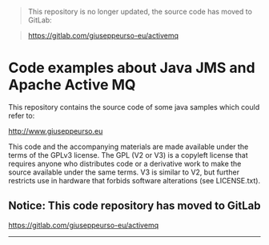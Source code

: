 > This repository is no longer updated, the source code has moved to GitLab:

> https://gitlab.com/giuseppeurso-eu/activemq

# Code examples about Java JMS and Apache Active MQ

This repository contains the source code of some java samples which could refer to:

http://www.giuseppeurso.eu

This code and the accompanying materials are made available under the
terms of the GPLv3 license. The GPL (V2 or V3) is a copyleft license that
requires anyone who distributes code or a derivative work to make the
source available under the same terms. V3 is similar to V2, but further
restricts use in hardware that forbids software alterations (see LICENSE.txt).

## Notice: This code repository has moved to GitLab
https://gitlab.com/giuseppeurso-eu/activemq

---
